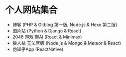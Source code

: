 # 个人网站集合

- 博客 (PHP & Gitblog 第一版, Node.js & Hexo 第二版)
- 图片站 (Python & Django & React)
- 2048 游戏 带AI (React & Minimax)
- 狼人杀 无法官版 (Node.js & Mongo & Meteor & React)
- 仿知乎App (ReactNative)

